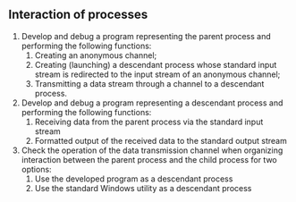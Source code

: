 ## Interaction of processes
1. Develop and debug a program representing the parent process and performing the following functions:
    1. Creating an anonymous channel;
    2. Creating (launching) a descendant process whose standard input stream is redirected to the input stream of an anonymous channel;
    3. Transmitting a data stream through a channel to a descendant process.
2. Develop and debug a program representing a descendant process and performing the following functions:
    1. Receiving data from the parent process via the standard input stream
    2. Formatted output of the received data to the standard output stream
3. Check the operation of the data transmission channel when organizing interaction between the parent process and the child process for two options:
    1. Use the developed program as a descendant process
    2. Use the standard Windows utility as a descendant process
